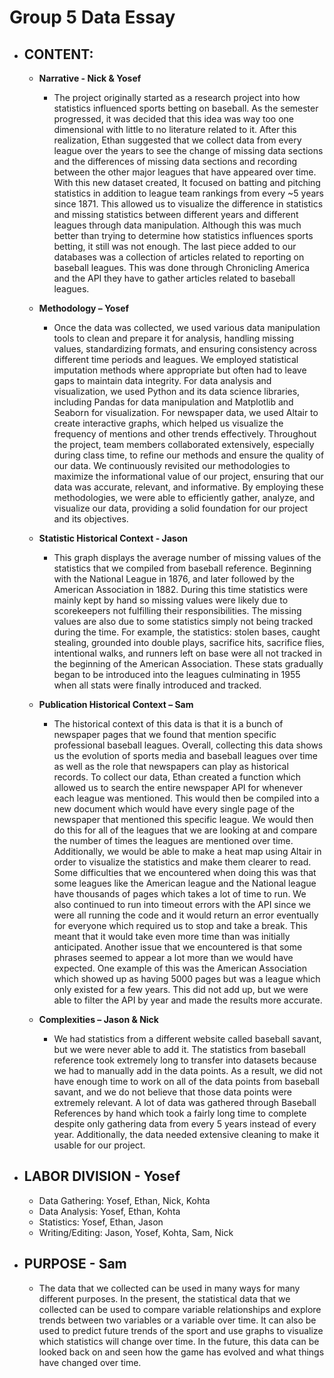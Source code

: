 # Group 5 Data Essay

- ## CONTENT: 
  - **Narrative - Nick & Yosef**
    - The project originally started as a research project into how statistics influenced sports betting on baseball. As the semester progressed, it was decided that this idea was way too one dimensional with little to no literature related to it. After this realization, Ethan suggested that we collect data from every league over the years to see the change of missing data sections and the differences of missing data sections and recording between the other major leagues that have appeared over time. With this new dataset created, It focused on batting and pitching statistics in addition to league team rankings from every ~5 years since 1871. This allowed us to visualize the difference in statistics and missing statistics between different years and different leagues through data manipulation. Although this was much better than trying to determine how statistics influences sports betting, it still was not enough. The last piece added to our databases was a collection of articles related to reporting on baseball leagues. This was done through Chronicling America and the API they have to gather articles related to baseball leagues.

  - **Methodology – Yosef**
    - Once the data was collected, we used various data manipulation tools to clean and prepare it for analysis, handling missing values, standardizing formats, and ensuring consistency across different time periods and leagues. We employed statistical imputation methods where appropriate but often had to leave gaps to maintain data integrity. For data analysis and visualization, we used Python and its data science libraries, including Pandas for data manipulation and Matplotlib and Seaborn for visualization. For newspaper data, we used Altair to create interactive graphs, which helped us visualize the frequency of mentions and other trends effectively. Throughout the project, team members collaborated extensively, especially during class time, to refine our methods and ensure the quality of our data. We continuously revisited our methodologies to maximize the informational value of our project, ensuring that our data was accurate, relevant, and informative. By employing these methodologies, we were able to efficiently gather, analyze, and visualize our data, providing a solid foundation for our project and its objectives.

  - **Statistic Historical Context - Jason**
    - This graph displays the average number of missing values of the statistics that we compiled from baseball reference. Beginning with the National League in 1876, and later followed by the American Association in 1882. During this time statistics were mainly kept by hand so missing values were likely due to scorekeepers not fulfilling their responsibilities. The missing values are also due to some statistics simply not being tracked during the time. For example, the statistics: stolen bases, caught stealing, grounded into double plays, sacrifice hits, sacrifice flies, intentional walks, and runners left on base were all not tracked in the beginning of the American Association. These stats gradually began to be introduced into the leagues culminating in 1955 when all stats were finally introduced and tracked.

  - **Publication Historical Context – Sam**
    - The historical context of this data is that it is a bunch of newspaper pages that we found that mention specific professional baseball leagues. Overall, collecting this data shows us the evolution of sports media and baseball leagues over time as well as the role that newspapers can play as historical records. To collect our data, Ethan created a function which allowed us to search the entire newspaper API for whenever each league was mentioned. This would then be compiled into a new document which would have every single page of the newspaper that mentioned this specific league. We would then do this for all of the leagues that we are looking at and compare the number of times the leagues are mentioned over time. Additionally, we would be able to make a heat map using Altair in order to visualize the statistics and make them clearer to read. Some difficulties that we encountered when doing this was that some leagues like the American league and the National league have thousands of pages which takes a lot of time to run. We also continued to run into timeout errors with the API since we were all running the code and it would return an error eventually for everyone which required us to stop and take a break. This meant that it would take even more time than was initially anticipated. Another issue that we encountered is that some phrases seemed to appear a lot more than we would have expected. One example of this was the American Association which showed up as having 5000 pages but was a league which only existed for a few years. This did not add up, but we were able to filter the API by year and made the results more accurate.

  - **Complexities – Jason & Nick**
    - We had statistics from a different website called baseball savant, but we were never able to add it. The statistics from baseball reference took extremely long to transfer into datasets because we had to manually add in the data points. As a result, we did not have enough time to work on all of the data points from baseball savant, and we do not believe that those data points were extremely relevant. A lot of data was gathered through Baseball References by hand which took a fairly long time to complete despite only gathering data from every 5 years instead of every year. Additionally, the data needed extensive cleaning to make it usable for our project.

- ## LABOR DIVISION - Yosef
  - Data Gathering: Yosef, Ethan, Nick, Kohta
  - Data Analysis: Yosef, Ethan, Kohta
  - Statistics: Yosef, Ethan, Jason
  - Writing/Editing: Jason, Yosef, Kohta, Sam, Nick


- ## PURPOSE - Sam
  - The data that we collected can be used in many ways for many different purposes. In the present, the statistical data that we collected can be used to compare variable relationships and explore trends between two variables or a variable over time. It can also be used to predict future trends of the sport and use graphs to visualize which statistics will change over time. In the future, this data can be looked back on and seen how the game has evolved and what things have changed over time.